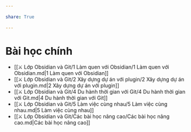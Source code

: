 ---  
share: True  
---  
# Bài học chính  
- [[⚔️ Lớp Obsidian và Git/1 Làm quen với Obsidian/1 Làm quen với Obsidian.md|1 Làm quen với Obsidian]]  
- [[⚔️ Lớp Obsidian và Git/2 Xây dựng dự án với plugin/2 Xây dựng dự án với plugin.md|2 Xây dựng dự án với plugin]]  
- [[⚔️ Lớp Obsidian và Git/4 Du hành thời gian với Git/4 Du hành thời gian với Git.md|4 Du hành thời gian với Git]]  
- [[⚔️ Lớp Obsidian và Git/5 Làm việc cùng nhau/5 Làm việc cùng nhau.md|5 Làm việc cùng nhau]]  
- [[⚔️ Lớp Obsidian và Git/Các bài học nâng cao/Các bài học nâng cao.md|Các bài học nâng cao]]  
  
